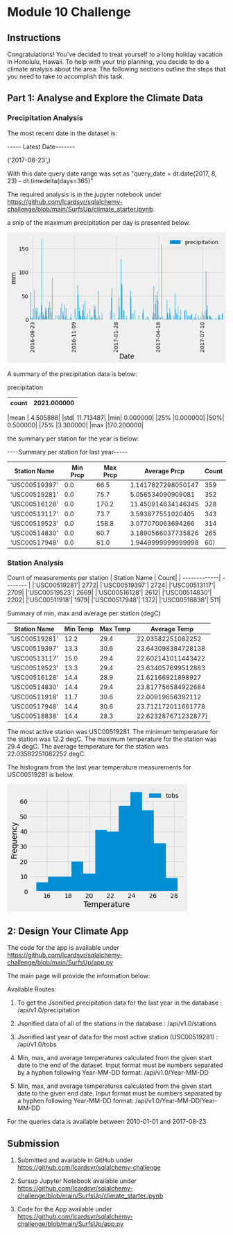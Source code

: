 # Module 10 Challenge


## Instructions

Congratulations! You've decided to treat yourself to a long holiday vacation in Honolulu, Hawaii. To help with your trip planning, you decide to do a climate analysis about the area. The following sections outline the steps that you need to take to accomplish this task.

## Part 1: Analyse and Explore the Climate Data

### Precipitation Analysis

The most recent date in the dataset is: 

----- Latest Date-------

('2017-08-23',)

With this date query date range was set as "query_date = dt.date(2017, 8, 23) - dt.timedelta(days=365)"

The required analysis is in the jupyter notebook under https://github.com/lcardsvr/sqlalchemy-challenge/blob/main/SurfsUp/climate_starter.ipynb.

a snip of the maximum precipitation per day is presented below.

![image](/precipitation_max_plot.png)


A summary of the precipitation data is below:


precipitation 


| count |	2021.000000 |
| ---- | -----|

|mean |	4.505888|
|std|	11.713487|
|min|	0.000000|
|25%	|0.000000|
|50%|	0.500000|
|75%	|3.300000|
|max	|170.200000|

the summary per station for the year is below:

----Summary per station for last year-----


| Station Name | Min Prcp| Max Prcp| Average Prcp | Count |
| -------------| -------- | ------- | ---------- | ------ |
|'USC00519397'| 0.0| 66.5| 1.1417827298050147| 359|
 |'USC00519281'| 0.0| 75.7| 5.056534090909081| 352|
 |'USC00516128'| 0.0| 170.2| 11.450914634146345| 328|
 |'USC00513117'| 0.0| 73.7| 3.593877551020405| 343|
 |'USC00519523'| 0.0| 158.8| 3.077070063694266| 314|
 |'USC00514830'| 0.0| 60.7| 3.1890566037735826| 265|
 |'USC00517948'| 0.0| 61.0| 1.9449999999999998| 60]

### Station Analysis

Count of measurements per station
| Station Name | Count|
| -------------| -------- | 
|'USC00519281'| 2772|
 |'USC00519397'| 2724|
 |'USC00513117'| 2709|
 |'USC00519523'| 2669|
 |'USC00516128'| 2612|
 |'USC00514830'| 2202|
 |'USC00511918'| 1979|
 |'USC00517948'| 1372|
 |'USC00518838'| 511|

 Summary of min, max and average per station (degC)

| Station Name | Min Temp| Max Temp| Average Temp | 
| -------------| -------- | ------- | ---------- | 
 |'USC00519281'| 12.2| 29.4| 22.03582251082252|
 |'USC00519397'| 13.3| 30.6| 23.643098384728138|
 |'USC00513117'| 15.0| 29.4| 22.602141011443422|
 |'USC00519523'| 13.3| 29.4| 23.634057699512883|
 |'USC00516128'| 14.4| 28.9| 21.62166921898927|
 |'USC00514830'| 14.4| 29.4| 23.817756584922684|
 |'USC00511918'| 11.7| 30.6| 22.00919656392112|
 |'USC00517948'| 14.4| 30.6| 23.712172011661778|
 |'USC00518838'| 14.4| 28.3| 22.623287671232877]


The most active station was USC00519281.
The minimum temperature for the station was 12.2 degC.
The maximum temperature for the station was 29.4 degC.
The average temperature for the station was 22.03582251082252 degC.

The histogram from the last year temperature measurements for USC00519281 is below.

![image](/temperature_plot.png)

##  2: Design Your Climate App

The code for the app is available under https://github.com/lcardsvr/sqlalchemy-challenge/blob/main/SurfsUp/app.py

The main page will provide the information below:

Available Routes:


1. To get the Jsonified precipitation data for the last year in the database :
/api/v1.0/precipitation


2. Jsonified data of all of the stations in the database :
/api/v1.0/stations


3. Jsonified last year of data for the most active station (USC00519281) :
/api/v1.0/tobs


4. Min, max, and average temperatures calculated from the given start date to the end of the dataset. Input format must be numbers separated by a hyphen following Year-MM-DD format:
/api/v1.0/Year-MM-DD


5. Min, max, and average temperatures calculated from the given start date to the given end date. Input format must be numbers separated by a hyphen following Year-MM-DD format:
/api/v1.0/Year-MM-DD/Year-MM-DD

For the queries data is available between 2010-01-01 and 2017-08-23


## Submission

1. Submitted and available in GitHub under https://github.com/lcardsvr/sqlalchemy-challenge

2. Sursup Jupyter Notebook available under https://github.com/lcardsvr/sqlalchemy-challenge/blob/main/SurfsUp/climate_starter.ipynb

3. Code for the App available under https://github.com/lcardsvr/sqlalchemy-challenge/blob/main/SurfsUp/app.py



